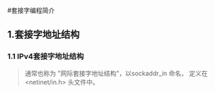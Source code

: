 #套接字编程简介  

## 1.套接字地址结构  

### 1.1 IPv4套接字地址结构  
> 通常也称为 "网际套接字地址结构"，以sockaddr_in 命名， 定义在 <netinet/in.h> 头文件中。
